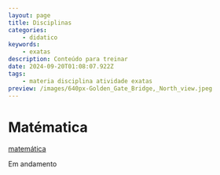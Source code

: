 ```yaml
---
layout: page
title: Disciplinas
categories:
    - didatico
keywords:
    - exatas
description: Conteúdo para treinar
date: 2024-09-20T01:08:07.922Z
tags:
    - materia disciplina atividade exatas
preview: /images/640px-Golden_Gate_Bridge,_North_view.jpeg
---
```

  

# Matématica  
<a href="/_posts/matematica/2024-09-19-algebra.markdown">matemática</a>  

Em andamento  
